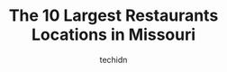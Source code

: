 ---
layout: ampstory
image: https://i0.wp.com/paketmu.com/wp-content/uploads/2023/06/mamas-on-the-hill-0-in-missouri-1686367556.jpeg?resize=640,853
author: techidn
featured: false
description: Explore the diverse Restaurant scene in Missouri, home to an incredible selection of 10 establishments catering to every taste. Whether youre in search of iconic favorites or undiscovered t
title: The 10 Largest Restaurants Locations in Missouri
cover:
   title: The 10 Largest Restaurants Locations in Missouri
   subtitle: RICKPATE
   background: https://paketmu.com/wp-content/uploads/2023/06/mamas-on-the-hill-0-in-missouri-1686367556.jpeg

pages: 
 - layout: thirds
   top: <h1>#1 Mamas On The Hill</h1>
   bottom: "<p>What a great experience at Mamas. The food was homemade, the drinks were delicious, and the staff members are pleasant. The atmosphere is upscale and elegant. Everyone</p>"
   background: https://paketmu.com/wp-content/uploads/2023/06/mamas-on-the-hill-1-in-missouri-1686367560.jpeg
   backgroundblur: true
 - layout: thirds
   top: <h1>#2 Grace Meat + Three</h1>
   bottom: "<p>BEST FRIED CHICKEN IN MISSOURI. No questions asked. The chicken is moist and tender on the inside, perfectly crispy on the outside, and delicious all over. Out party of f</p>"
   background: https://paketmu.com/wp-content/uploads/2023/06/mamas-on-the-hill-2-in-missouri-1686367561.jpeg
   cta:
      link: https://paketmu.com/the-10-largest-restaurants-locations-in-missouri/
      text: The 10 Largest Restaurants Locations in Missouri
 - layout: thirds
   top: <h1>#3 Silo Restaurant</h1>
   bottom: "<p>So impressed with DKI. It was 7-40 and I wanted to take my parents out for dinner. Drove up and noticed they closed at 8. Went in and asked if they would mind if we ate t</p>"
   background: https://paketmu.com/wp-content/uploads/2023/06/mamas-on-the-hill-3-in-missouri-1686367563.png
   cta:
      link: https://paketmu.com/the-10-largest-restaurants-locations-in-missouri/
      text: The 10 Largest Restaurants Locations in Missouri
 - layout: thirds
   top: <h1>#4 The Melting Pot</h1>
   bottom: "<p>294 Lamp and Lantern Village, Chesterfield, MO 63017, United States</p>"
   background: https://images.unsplash.com/photo-1534312527009-56c7016453e6?ixlib=rb-4.0.3&ixid=MnwxMjA3fDB8MHxwaG90by1wYWdlfHx8fGVufDB8fHx8&auto=format&fit=crop&w=640&h=853&q=80
   cta:
      link: https://paketmu.com/the-10-largest-restaurants-locations-in-missouri/
      text: The 10 Largest Restaurants Locations in Missouri
 - layout: thirds
   top: <h1>#5 The Capital Grille</h1>
   bottom: "<p>101 S Hanley Rd Suite 250, Clayton, MO 63105, United States</p>"
   background: https://images.unsplash.com/photo-1618556658017-fd9c732d1360?ixlib=rb-4.0.3&ixid=MnwxMjA3fDB8MHxwaG90by1wYWdlfHx8fGVufDB8fHx8&auto=format&fit=crop&w=640&h=853&q=80
   cta:
      link: https://paketmu.com/the-10-largest-restaurants-locations-in-missouri/
      text: The 10 Largest Restaurants Locations in Missouri
 - layout: thirds
   top: <h1>#6 Olive + Oak</h1>
   bottom: "<p>216 W Lockwood Ave, Webster Groves, MO 63119, United States</p>"
   background: https://images.unsplash.com/photo-1515405295579-ba7b45403062?ixlib=rb-4.0.3&ixid=MnwxMjA3fDB8MHxwaG90by1wYWdlfHx8fGVufDB8fHx8&auto=format&fit=crop&w=640&h=853&q=80
   cta:
      link: https://paketmu.com/the-10-largest-restaurants-locations-in-missouri/
      text: The 10 Largest Restaurants Locations in Missouri
 - layout: thirds
   top: <h1>#7 The Junction Restaurant and Lounge</h1>
   bottom: "<p>28840 MO-19, Perry, MO 63462, United States</p>"
   background: https://images.unsplash.com/photo-1547366785-564103df7e13?ixlib=rb-4.0.3&ixid=MnwxMjA3fDB8MHxwaG90by1wYWdlfHx8fGVufDB8fHx8&auto=format&fit=crop&w=640&h=853&q=80
   cta:
      link: https://paketmu.com/the-10-largest-restaurants-locations-in-missouri/
      text: The 10 Largest Restaurants Locations in Missouri
 - layout: thirds
   middle: Continue reading...
   background: https://images.unsplash.com/photo-1595364397663-fca4f075d796?ixlib=rb-4.0.3&ixid=MnwxMjA3fDB8MHxwaG90by1wYWdlfHx8fGVufDB8fHx8&auto=format&fit=crop&w=640&h=853&q=80
   cta:
      link: https://paketmu.com/the-10-largest-restaurants-locations-in-missouri/
      text: The 10 Largest Restaurants Locations in Missouri
      
---